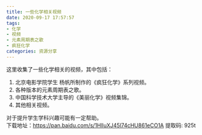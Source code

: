 ```yaml
---
title: 一些化学相关视频
date: 2020-09-17 17:57:57
tags:
- 化学
- 视频
- 元素周期表之歌
- 疯狂化学
categories: 资源分享
---
```

这里收集了一些化学相关的视频，其中包括：  
1. 北京电影学院学生 杨帆所制作的《疯狂化学》系列视频。
2. 各种版本的元素周期表之歌。
3. 中国科学技术大学主导的《美丽化学》视频集锦。
4. 其他相关视频。

<!--more-->

对于提升学生学科兴趣可能有一定帮助。  
下载地址：https://pan.baidu.com/s/1HlluXJ45l74cHU861eCO1A 提取码: 925t 